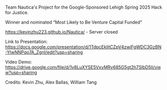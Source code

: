 Team Nautica's Project for the Google-Sponsored Lehigh Spring 2025 Hack for Justice.

Winner and nominated “Most Likely to Be Venture Capital Funded”

https://kevinzhu223.github.io/Nautica/ - Server closed

Link to Presentation: https://docs.google.com/presentation/d/1TdpcEklitCZpV4zwiFgWDC3GzBN-YlwNNPqo7A_ZgnI/edit?usp=sharing

Video Demo: https://drive.google.com/file/d/1v8LuXYSE5VxvMRy685G5gt2h7SlbD5li/view?usp=sharing

Credits: Kevin Zhu, Alex Ballas, William Tang

